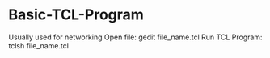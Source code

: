 # Basic-TCL-Program
Usually used for networking
Open file: gedit file_name.tcl
Run TCL Program: tclsh file_name.tcl
